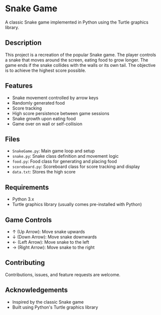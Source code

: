 # Snake Game

A classic Snake game implemented in Python using the Turtle graphics library.

## Description

This project is a recreation of the popular Snake game. The player controls a snake that moves around the screen, eating food to grow longer. The game ends if the snake collides with the walls or its own tail. The objective is to achieve the highest score possible.

## Features

- Snake movement controlled by arrow keys
- Randomly generated food
- Score tracking
- High score persistence between game sessions
- Snake growth upon eating food
- Game over on wall or self-collision

## Files

- `SnakeGame.py`: Main game loop and setup
- `snake.py`: Snake class definition and movement logic
- `food.py`: Food class for generating and placing food
- `scoreboard.py`: Scoreboard class for score tracking and display
- `data.txt`: Stores the high score

## Requirements

- Python 3.x
- Turtle graphics library (usually comes pre-installed with Python)
  
## Game Controls

- ↑ (Up Arrow): Move snake upwards
- ↓ (Down Arrow): Move snake downwards
- ← (Left Arrow): Move snake to the left
- → (Right Arrow): Move snake to the right

## Contributing

Contributions, issues, and feature requests are welcome.

## Acknowledgements

- Inspired by the classic Snake game
- Built using Python's Turtle graphics library
